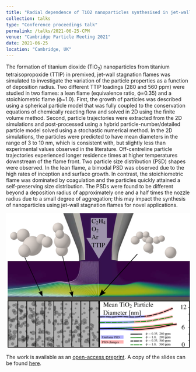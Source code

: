 ```yaml
---
title: "Radial dependence of TiO2 nanoparticles synthesised in jet‑wall stagnation flames"
collection: talks
type: "Conference proceedings talk"
permalink: /talks/2021-06-25-CPM
venue: "Cambridge Particle Meeting 2021"
date: 2021-06-25
location: "Cambridge, UK"
---
```


The formation of titanium dioxide (TiO<sub>2</sub>) nanoparticles from titanium tetraisopropoxide (TTIP) in premixed, jet-wall stagnation flames was simulated to investigate the variation of the particle properties as a function of deposition radius.
Two different TTIP loadings (280 and 560 ppm) were studied in two flames: a lean flame (equivalence ratio, &straightphi;=0.35) and a stoichiometric flame (&straightphi;=1.0).
First, the growth of particles was described using a spherical particle model that was fully coupled to the conservation equations of chemically reacting flow and solved in 2D using the finite volume method.
Second, particle trajectories were extracted from the 2D simulations and post-processed using a hybrid particle-number/detailed particle model solved using a stochastic numerical method.
In the 2D simulations, the particles were predicted to have mean diameters in the range of 3 to 10 nm, which is consistent with, but slightly less than experimental values observed in the literature. 
Off-centreline particle trajectories experienced longer residence times at higher temperatures downstream of the flame front.
Two particle size distribution (PSD) shapes were observed.
In the lean flame, a bimodal PSD was observed due to the high rates of inception and surface growth.
In contrast, the stoichiometric flame was dominated by coagulation and the particles quickly attained a self-preserving size distribution. 
The PSDs were found to be different beyond a deposition radius of approximately one and a half times the nozzle radius due to a small degree of aggregation; this may impact the synthesis of nanoparticles using jet-wall stagnation flames for novel applications.

![Graphical Abstract](../images/2021-06-25-CPM.png)

The work is available as an [open-access preprint](https://como.ceb.cam.ac.uk/preprints/272/). A copy of the slides can be found [here](../files/2021-06-25-CPM.pdf).